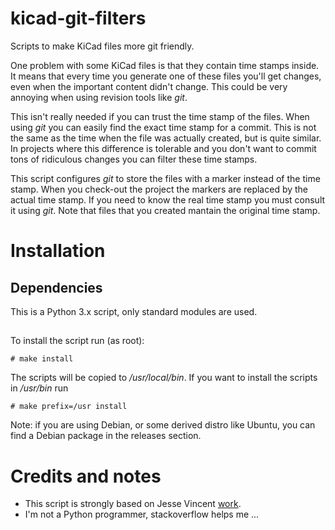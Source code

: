 # kicad-git-filters
Scripts to make KiCad files more git friendly.

One problem with some KiCad files is that they contain time stamps inside.
It means that every time you generate one of these files you'll get changes,
even when the important content didn't change. This could be very annoying
when using revision tools like *git*.

This isn't really needed if you can trust the time stamp of the files.
When using *git* you can easily find the exact time stamp for a commit.
This is not the same as the time when the file was actually created, but
is quite similar. In projects where this difference is tolerable and
you don't want to commit tons of ridiculous changes you can filter
these time stamps.

This script configures *git* to store the files with a marker instead of
the time stamp. When you check-out the project the markers are replaced
by the actual time stamp. If you need to know the real time stamp you must
consult it using *git*. Note that files that you created mantain the
original time stamp.

# Installation

## Dependencies

This is a Python 3.x script, only standard modules are used.

##

To install the script run (as root):

```
# make install
```

The scripts will be copied to */usr/local/bin*. If you want to install the scripts in */usr/bin* run


```
# make prefix=/usr install
```

Note: if you are using Debian, or some derived distro like Ubuntu, you can find a Debian package in the releases section.

# Credits and notes

* This script is strongly based on Jesse Vincent [work](https://github.com/obra/kicad-tools).
* I'm not a Python programmer, stackoverflow helps me ... 

